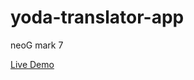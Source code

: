 # yoda-translator-app
<p>neoG mark 7</p>

 <a target="_blank" href="https://yoda-translator-app-neo.netlify.app/">
                                 Live Demo
                            </a>
